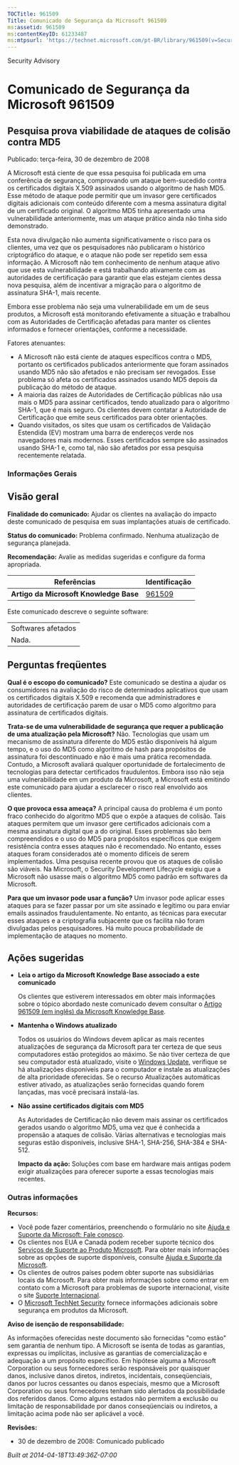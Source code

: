 ```yaml
---
TOCTitle: 961509
Title: Comunicado de Segurança da Microsoft 961509
ms:assetid: 961509
ms:contentKeyID: 61233487
ms:mtpsurl: 'https://technet.microsoft.com/pt-BR/library/961509(v=Security.10)'
---
```


Security Advisory

Comunicado de Segurança da Microsoft 961509
===========================================

Pesquisa prova viabilidade de ataques de colisão contra MD5
-----------------------------------------------------------

Publicado: terça-feira, 30 de dezembro de 2008

A Microsoft está ciente de que essa pesquisa foi publicada em uma conferência de segurança, comprovando um ataque bem-sucedido contra os certificados digitais X.509 assinados usando o algoritmo de hash MD5. Esse método de ataque pode permitir que um invasor gere certificados digitais adicionais com conteúdo diferente com a mesma assinatura digital de um certificado original. O algoritmo MD5 tinha apresentado uma vulnerabilidade anteriormente, mas um ataque prático ainda não tinha sido demonstrado.

Esta nova divulgação não aumenta significativamente o risco para os clientes, uma vez que os pesquisadores não publicaram o histórico criptográfico do ataque, e o ataque não pode ser repetido sem essa informação. A Microsoft não tem conhecimento de nenhum ataque ativo que use esta vulnerabilidade e está trabalhando ativamente com as autoridades de certificação para garantir que elas estejam cientes dessa nova pesquisa, além de incentivar a migração para o algoritmo de assinatura SHA-1, mais recente.

Embora esse problema não seja uma vulnerabilidade em um de seus produtos, a Microsoft está monitorando efetivamente a situação e trabalhou com as Autoridades de Certificação afetadas para manter os clientes informados e fornecer orientações, conforme a necessidade.

Fatores atenuantes:

-   A Microsoft não está ciente de ataques específicos contra o MD5, portanto os certificados publicados anteriormente que foram assinados usando MD5 não são afetados e não precisam ser revogados. Esse problema só afeta os certificados assinados usando MD5 depois da publicação do método de ataque.
-   A maioria das raízes de Autoridades de Certificação públicas não usa mais o MD5 para assinar certificados, tendo atualizado para o algoritmo SHA-1, que é mais seguro. Os clientes devem contatar a Autoridade de Certificação que emite seus certificados para obter orientações.
-   Quando visitados, os sites que usam os certificados de Validação Estendida (EV) mostram uma barra de endereços verde nos navegadores mais modernos. Esses certificados sempre são assinados usando SHA-1 e, como tal, não são afetados por essa pesquisa recentemente relatada.

### Informações Gerais

Visão geral
-----------

<span></span>
**Finalidade do comunicado:** Ajudar os clientes na avaliação do impacto deste comunicado de pesquisa em suas implantações atuais de certificado.

**Status do comunicado:** Problema confirmado. Nenhuma atualização de segurança planejada.

**Recomendação:** Avalie as medidas sugeridas e configure da forma apropriada.

| Referências                            | Identificação                                    |
|----------------------------------------|--------------------------------------------------|
| **Artigo da Microsoft Knowledge Base** | [961509](http://support.microsoft.com/kb/961509) |

Este comunicado descreve o seguinte software:

|                    |
|--------------------|
| Softwares afetados |
| Nada.              |

Perguntas freqüentes
--------------------

<span></span>
**Qual é o escopo do comunicado?**
Este comunicado se destina a ajudar os consumidores na avaliação do risco de determinados aplicativos que usam os certificados digitais X.509 e recomenda que administradores e autoridades de certificação parem de usar o MD5 como algoritmo para assinatura de certificados digitais.

**Trata-se de uma vulnerabilidade de segurança que requer a publicação de uma atualização pela Microsoft?**
Não. Tecnologias que usam um mecanismo de assinatura diferente do MD5 estão disponíveis há algum tempo, e o uso do MD5 como algoritmo de hash para propósitos de assinatura foi descontinuado e não é mais uma prática recomendada. Contudo, a Microsoft avaliará qualquer oportunidade de fortalecimento de tecnologias para detectar certificados fraudulentos. Embora isso não seja uma vulnerabilidade em um produto da Microsoft, a Microsoft está emitindo este comunicado para ajudar a esclarecer o risco real envolvido aos clientes.

**O que provoca essa ameaça?**
A principal causa do problema é um ponto fraco conhecido do algoritmo MD5 que o expõe a ataques de colisão. Tais ataques permitem que um invasor gere certificados adicionais com a mesma assinatura digital que a do original. Esses problemas são bem compreendidos e o uso do MD5 para propósitos específicos que exigem resistência contra esses ataques não é recomendado. No entanto, esses ataques foram considerados até o momento difíceis de serem implementados. Uma pesquisa recente provou que os ataques de colisão são viáveis. Na Microsoft, o Security Development Lifecycle exigiu que a Microsoft não usasse mais o algoritmo MD5 como padrão em softwares da Microsoft.

**Para que um invasor pode usar a função?**
Um invasor pode aplicar esses ataques para se fazer passar por um site assinado e legítimo ou para enviar emails assinados fraudulentamente. No entanto, as técnicas para executar esses ataques e a criptografia subjacente que os facilita não foram divulgadas pelos pesquisadores. Há muito pouca probabilidade de implementação de ataques no momento.

Ações sugeridas
---------------

<span></span>
-   **Leia o artigo da Microsoft Knowledge Base associado a este comunicado**

    Os clientes que estiverem interessados em obter mais informações sobre o tópico abordado neste comunicado devem consultar o [Artigo 961509 (em inglês) da Microsoft Knowledge Base](http://support.microsoft.com/kb/961509).

-   **Mantenha o Windows atualizado**

    Todos os usuários do Windows devem aplicar as mais recentes atualizações de segurança da Microsoft para ter certeza de que seus computadores estão protegidos ao máximo. Se não tiver certeza de que seu computador está atualizado, visite o [Windows Update](http://windowsupdate.microsoft.com/), verifique se há atualizações disponíveis para o computador e instale as atualizações de alta prioridade oferecidas. Se o recurso Atualizações automáticas estiver ativado, as atualizações serão fornecidas quando forem lançadas, mas você precisará instalá-las.

-   **Não assine certificados digitais com MD5**

    As Autoridades de Certificação não devem mais assinar os certificados gerados usando o algoritmo MD5, uma vez que é conhecida a propensão a ataques de colisão. Várias alternativas e tecnologias mais seguras estão disponíveis, inclusive SHA-1, SHA-256, SHA-384 e SHA-512.

    **Impacto da ação:** Soluções com base em hardware mais antigas podem exigir atualizações para oferecer suporte a essas tecnologias mais recentes.

### Outras informações

**Recursos:**

-   Você pode fazer comentários, preenchendo o formulário no site [Ajuda e Suporte da Microsoft: Fale conosco](https://support.microsoft.com/common/survey.aspx?scid=sw;en;1257&amp;showpage=1&amp;ws=technet&amp;sd=tech).
-   Os clientes nos EUA e Canadá podem receber suporte técnico dos [Serviços de Suporte ao Produto Microsoft](http://go.microsoft.com/fwlink/?linkid=21131). Para obter mais informações sobre as opções de suporte disponíveis, consulte [Ajuda e Suporte da Microsoft](http://support.microsoft.com/?ln=pt-br).
-   Os clientes de outros países podem obter suporte nas subsidiárias locais da Microsoft. Para obter mais informações sobre como entrar em contato com a Microsoft para problemas de suporte internacional, visite o site [Suporte Internacional](http://go.microsoft.com/fwlink/?linkid=21155).
-   O [Microsoft TechNet Security](http://go.microsoft.com/fwlink/?linkid=21132) fornece informações adicionais sobre segurança em produtos da Microsoft.

**Aviso de isenção de responsabilidade:**

As informações oferecidas neste documento são fornecidas "como estão" sem garantia de nenhum tipo. A Microsoft se isenta de todas as garantias, expressas ou implícitas, inclusive as garantias de comercialização e adequação a um propósito específico. Em hipótese alguma a Microsoft Corporation ou seus fornecedores serão responsáveis por quaisquer danos, inclusive danos diretos, indiretos, incidentais, conseqüenciais, danos por lucros cessantes ou danos especiais, mesmo que a Microsoft Corporation ou seus fornecedores tenham sido alertados da possibilidade dos referidos danos. Como alguns estados não permitem a exclusão ou limitação de responsabilidade por danos conseqüenciais ou indiretos, a limitação acima pode não ser aplicável a você.

**Revisões:**

-   30 de dezembro de 2008: Comunicado publicado

*Built at 2014-04-18T13:49:36Z-07:00*
